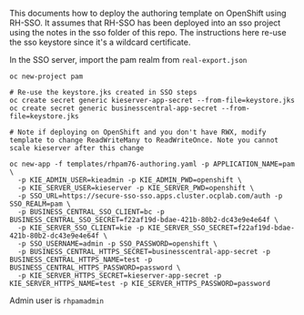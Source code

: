 This documents how to deploy the authoring template on OpenShift using RH-SSO. It assumes
that RH-SSO has been deployed into an sso project using the notes in the sso folder of
this repo. The instructions here re-use the sso keystore since it's a wildcard certificate.

In the SSO server, import the pam realm from ```real-export.json```

```
oc new-project pam

# Re-use the keystore.jks created in SSO steps
oc create secret generic kieserver-app-secret --from-file=keystore.jks
oc create secret generic businesscentral-app-secret --from-file=keystore.jks

# Note if deploying on OpenShift and you don't have RWX, modify template to change ReadWriteMany to ReadWriteOnce. Note you cannot scale kieserver after this change

oc new-app -f templates/rhpam76-authoring.yaml -p APPLICATION_NAME=pam \
  -p KIE_ADMIN_USER=kieadmin -p KIE_ADMIN_PWD=openshift \
  -p KIE_SERVER_USER=kieserver -p KIE_SERVER_PWD=openshift \
  -p SSO_URL=https://secure-sso-sso.apps.cluster.ocplab.com/auth -p SSO_REALM=pam \
  -p BUSINESS_CENTRAL_SSO_CLIENT=bc -p BUSINESS_CENTRAL_SSO_SECRET=f22af19d-bdae-421b-80b2-dc43e9e4e64f \
  -p KIE_SERVER_SSO_CLIENT=kie -p KIE_SERVER_SSO_SECRET=f22af19d-bdae-421b-80b2-dc43e9e4e64f \
  -p SSO_USERNAME=admin -p SSO_PASSWORD=openshift \
  -p BUSINESS_CENTRAL_HTTPS_SECRET=businesscentral-app-secret -p BUSINESS_CENTRAL_HTTPS_NAME=test -p BUSINESS_CENTRAL_HTTPS_PASSWORD=password \
  -p KIE_SERVER_HTTPS_SECRET=kieserver-app-secret -p KIE_SERVER_HTTPS_NAME=test -p KIE_SERVER_HTTPS_PASSWORD=password
  ```

  Admin user is ```rhpamadmin```